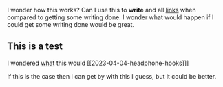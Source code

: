 I wonder how this works? Can I use this to **write** and all [links](apple.com) when compared to getting some writing done. I wonder what would happen if I could get some writing done would be great. 

## This is a test
I wondered [what](apple.com) this would [[2023-04-04-headphone-hooks]]]

If this is the case then I can get by with this I guess, but it could be better. 





